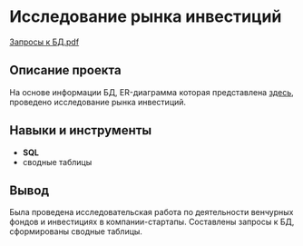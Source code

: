# Исследование рынка инвестиций

[Запросы к БД.pdf](https://github.com/SvetBesedina/Portfolio/blob/main/Investments/запросы%20к%20БД.pdf)

## Описание проекта

На основе информации БД, ER-диаграмма которая представлена [здесь](https://github.com/SvetBesedina/Portfolio/blob/main/Investments/ER-диаграмма%20для%20проекта%20SQL.pdf), проведено исследование рынка инвестиций.

## Навыки и инструменты

- **SQL**
- сводные таблицы

## Вывод

Была проведена исследовательская работа по деятельности венчурных фондов и инвестициях в компании-стартапы. Составлены запросы к БД, сформированы сводные таблицы. 

